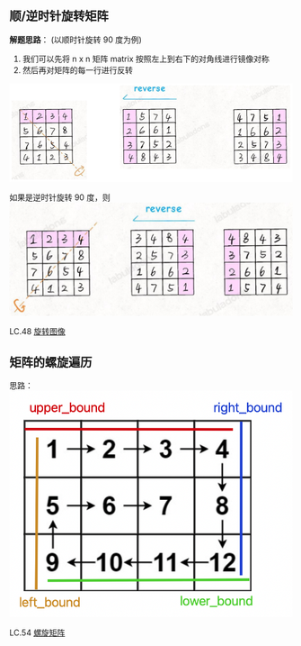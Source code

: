 ## 顺/逆时针旋转矩阵

**解题思路**：
(以顺时针旋转 90 度为例)

1. 我们可以先将 n x n 矩阵 matrix 按照左上到右下的对角线进行镜像对称
2. 然后再对矩阵的每一行进行反转

<img src='./picture/1.png'/>

如果是逆时针旋转 90 度，则
<img src='./picture/2.jpeg'/>

LC.48 [旋转图像](https://leetcode.cn/problems/rotate-image/)

## 矩阵的螺旋遍历

思路：
<img src='./picture/LC54.png'/>

LC.54 [螺旋矩阵](https://leetcode.cn/problems/spiral-matrix/)
